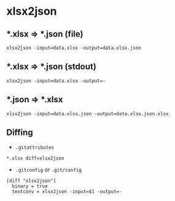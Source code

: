 # xlsx2json
## *.xlsx => *.json (file)
```
xlsx2json -input=data.xlsx -output=data.xlsx.json
```
## *.xlsx => *.json (stdout)
```
xlsx2json -input=data.xlsx -output=-
```
## *.json => *.xlsx
```
xlsx2json -input=data.xlsx.json -output=data.xlsx.json.xlsx
```

## Diffing
*  `.gitattributes`
```
*.xlsx diff=xlsx2json
```
* `.gitconfig` or `.git/config`
```
[diff "xlsx2json"]
  binary = true
  textconv = xlsx2json -input=$1 -output=-
```